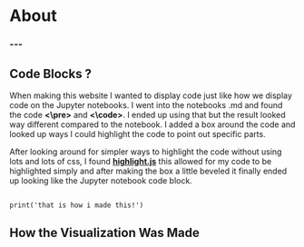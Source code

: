 <html>
<head>
    <link rel="stylesheet" href="main.css">
    <link rel="stylesheet" href="index.css">

<!--Google Fonts Sheets-->
<link rel="preconnect" href="https://fonts.googleapis.com">
<link rel="preconnect" href="https://fonts.gstatic.com" crossorigin>
<link href="https://fonts.googleapis.com/css2?family=Chakra+Petch&family=Palette+Mosaic&family=Slackside+One&display=swap" rel="stylesheet">

<!--Code Block Using Highlight.js-->
<!--Loading the Script-->
<script src="https://cdnjs.cloudflare.com/ajax/libs/highlight.js/11.5.0/highlight.min.js"></script>
<!--CDN Template-->
<link rel="stylesheet" href="https://cdnjs.cloudflare.com/ajax/libs/highlight.js/11.5.0/styles/atom-one-light.min.css" integrity="sha512-o5v54Kh5PH0dgnf9ei0L+vMRsbm5fvIvnR/XkrZZjN4mqdaeH7PW66tumBoQVIaKNVrLCZiBEfHzRY4JJSMK/Q==" crossorigin="anonymous" referrerpolicy="no-referrer" />
<!--To Start the Highlight.js-->
<script>hljs.initHighlightingOnLoad();</script>

</head>
<body>
<h1>About</h1>
<h3>---</h3>

<h2>Code Blocks ?</h2>
<p>When making this website I wanted to display code just like how we display code on the Jupyter notebooks. I went into the notebooks .md and found the code <b><\pre></b> and <b><\code></b>. I ended up using that but the result looked way different compared to the notebook. I added a box around the code and looked up ways I could highlight the code to point out specific parts.</p>

<p>After looking around for simpler ways to highlight the code without using lots and lots of css, I found <b><a href="https://highlightjs.org/">highlight.js</a></b> this allowed for my code to be highlighted simply and after making the box a little beveled it finally ended up looking like the Jupyter notebook code block.</p>

<pre><code>
print('that is how i made this!')
</code></pre>

<h2>How the Visualization Was Made</h2>
</body>
